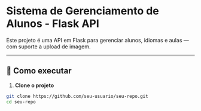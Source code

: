 # Sistema de Gerenciamento de Alunos - Flask API

Este projeto é uma API em Flask para gerenciar alunos, idiomas e aulas — com suporte a upload de imagem.

---

## 🚀 Como executar

1. **Clone o projeto**

```bash
git clone https://github.com/seu-usuario/seu-repo.git
cd seu-repo
```

